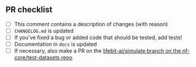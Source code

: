 <!--
# lifebit-ai/simulate pull request

Many thanks for contributing to lifebit-ai/simulate!

Please fill in the appropriate checklist below (delete whatever is not relevant).
These are the most common things requested on pull requests (PRs).

Remember that PRs should be made against the dev branch, unless you're preparing a pipeline release.

Learn more about contributing: [CONTRIBUTING.md](https://github.com/lifebit-ai/simulate/tree/master/.github/CONTRIBUTING.md)
-->

## PR checklist

- [ ] This comment contains a description of changes (with reason)
- [ ] `CHANGELOG.md` is updated
- [ ] If you've fixed a bug or added code that should be tested, add tests!
- [ ] Documentation in `docs` is updated
- [ ] If necessary, also make a PR on the [lifebit-ai/simulate branch on the nf-core/test-datasets repo](https://github.com/nf-core/test-datasets/pull/new/lifebit-ai/simulate)
